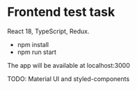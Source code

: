# Frontend test task

React 18, TypeScript, Redux.

- npm install
- npm run start

The app will be available at localhost:3000

TODO: Material UI and styled-components
